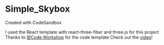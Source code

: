 # Simple_Skybox
Created with CodeSandbox

I used the React template with react-three-fiber and three.js for this project
Thanks to [@Code Workshop](https://www.youtube.com/channel/UC27DIahQvIOJHnQwpJmH0LA) for the code template
Check out the [video](https://www.youtube.com/watch?v=juH3jo1Oty0)!
